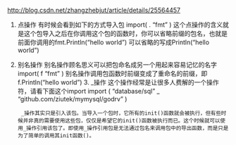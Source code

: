 http://blog.csdn.net/zhangzhebjut/article/details/25564457
1. 点操作   有时候会看到如下的方式导入包     import( . “fmt” ) 
这个点操作的含义就是这个包导入之后在你调用这个包的函数时，你可以省略前缀的包名，也就是前面你调用的fmt.Println(“hello world”)  可以省略的写成Println(“hello world”)
2. 别名操作   别名操作顾名思义可以把包命名成另一个用起来容易记忆的名字
           import( f “fmt” )   别名操作调用包函数时前缀变成了重命名的前缀，即f.Println(“hello world”)
      3.  _操作   这个操作经常是让很多人费解的一个操作符，请看下面这个import
          import ( “database/sql” _ “github.com/ziutek/mymysql/godrv” ) 

        _操作其实只是引入该包。当导入一个包时，它所有的init()函数就会被执行，但有些时候并非真的需要使用这些包，仅仅是希望它的init()函数被执行而已。这个时候就可以使用_操作引用该包了。即使用_操作引用包是无法通过包名来调用包中的导出函数，而是只是为了简单的调用其init函数()。